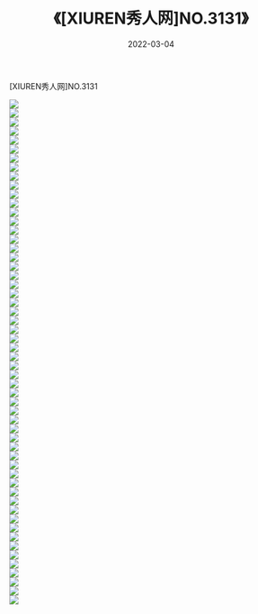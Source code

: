 ﻿---
layout: post
title:  《[XIUREN秀人网]NO.3131》
date:   2022-03-04
img: http://img.660000.xyz/Sharelink/秀人网/秀人网第04部分/[XIUREN秀人网]NO.3131/000.jpg
categories: [美女, 清纯, 唯美]
---

[XIUREN秀人网]NO.3131

 ![](http://img.660000.xyz/Sharelink/秀人网/秀人网第04部分/[XIUREN秀人网]NO.3131/001.jpg) <br>![](http://img.660000.xyz/Sharelink/秀人网/秀人网第04部分/[XIUREN秀人网]NO.3131/002.jpg) <br>![](http://img.660000.xyz/Sharelink/秀人网/秀人网第04部分/[XIUREN秀人网]NO.3131/003.jpg) <br>![](http://img.660000.xyz/Sharelink/秀人网/秀人网第04部分/[XIUREN秀人网]NO.3131/004.jpg) <br>![](http://img.660000.xyz/Sharelink/秀人网/秀人网第04部分/[XIUREN秀人网]NO.3131/005.jpg) <br>![](http://img.660000.xyz/Sharelink/秀人网/秀人网第04部分/[XIUREN秀人网]NO.3131/006.jpg) <br>![](http://img.660000.xyz/Sharelink/秀人网/秀人网第04部分/[XIUREN秀人网]NO.3131/007.jpg) <br>![](http://img.660000.xyz/Sharelink/秀人网/秀人网第04部分/[XIUREN秀人网]NO.3131/008.jpg) <br>![](http://img.660000.xyz/Sharelink/秀人网/秀人网第04部分/[XIUREN秀人网]NO.3131/009.jpg) <br>![](http://img.660000.xyz/Sharelink/秀人网/秀人网第04部分/[XIUREN秀人网]NO.3131/010.jpg) <br>![](http://img.660000.xyz/Sharelink/秀人网/秀人网第04部分/[XIUREN秀人网]NO.3131/011.jpg) <br>![](http://img.660000.xyz/Sharelink/秀人网/秀人网第04部分/[XIUREN秀人网]NO.3131/012.jpg) <br>![](http://img.660000.xyz/Sharelink/秀人网/秀人网第04部分/[XIUREN秀人网]NO.3131/013.jpg) <br>![](http://img.660000.xyz/Sharelink/秀人网/秀人网第04部分/[XIUREN秀人网]NO.3131/014.jpg) <br>![](http://img.660000.xyz/Sharelink/秀人网/秀人网第04部分/[XIUREN秀人网]NO.3131/015.jpg) <br>![](http://img.660000.xyz/Sharelink/秀人网/秀人网第04部分/[XIUREN秀人网]NO.3131/016.jpg) <br>![](http://img.660000.xyz/Sharelink/秀人网/秀人网第04部分/[XIUREN秀人网]NO.3131/017.jpg) <br>![](http://img.660000.xyz/Sharelink/秀人网/秀人网第04部分/[XIUREN秀人网]NO.3131/018.jpg) <br>![](http://img.660000.xyz/Sharelink/秀人网/秀人网第04部分/[XIUREN秀人网]NO.3131/019.jpg) <br>![](http://img.660000.xyz/Sharelink/秀人网/秀人网第04部分/[XIUREN秀人网]NO.3131/020.jpg) <br>![](http://img.660000.xyz/Sharelink/秀人网/秀人网第04部分/[XIUREN秀人网]NO.3131/021.jpg) <br>![](http://img.660000.xyz/Sharelink/秀人网/秀人网第04部分/[XIUREN秀人网]NO.3131/022.jpg) <br>![](http://img.660000.xyz/Sharelink/秀人网/秀人网第04部分/[XIUREN秀人网]NO.3131/023.jpg) <br>![](http://img.660000.xyz/Sharelink/秀人网/秀人网第04部分/[XIUREN秀人网]NO.3131/024.jpg) <br>![](http://img.660000.xyz/Sharelink/秀人网/秀人网第04部分/[XIUREN秀人网]NO.3131/025.jpg) <br>![](http://img.660000.xyz/Sharelink/秀人网/秀人网第04部分/[XIUREN秀人网]NO.3131/026.jpg) <br>![](http://img.660000.xyz/Sharelink/秀人网/秀人网第04部分/[XIUREN秀人网]NO.3131/027.jpg) <br>![](http://img.660000.xyz/Sharelink/秀人网/秀人网第04部分/[XIUREN秀人网]NO.3131/028.jpg) <br>![](http://img.660000.xyz/Sharelink/秀人网/秀人网第04部分/[XIUREN秀人网]NO.3131/029.jpg) <br>![](http://img.660000.xyz/Sharelink/秀人网/秀人网第04部分/[XIUREN秀人网]NO.3131/030.jpg) <br>![](http://img.660000.xyz/Sharelink/秀人网/秀人网第04部分/[XIUREN秀人网]NO.3131/031.jpg) <br>![](http://img.660000.xyz/Sharelink/秀人网/秀人网第04部分/[XIUREN秀人网]NO.3131/032.jpg) <br>![](http://img.660000.xyz/Sharelink/秀人网/秀人网第04部分/[XIUREN秀人网]NO.3131/033.jpg) <br>![](http://img.660000.xyz/Sharelink/秀人网/秀人网第04部分/[XIUREN秀人网]NO.3131/034.jpg) <br>![](http://img.660000.xyz/Sharelink/秀人网/秀人网第04部分/[XIUREN秀人网]NO.3131/035.jpg) <br>![](http://img.660000.xyz/Sharelink/秀人网/秀人网第04部分/[XIUREN秀人网]NO.3131/036.jpg) <br>![](http://img.660000.xyz/Sharelink/秀人网/秀人网第04部分/[XIUREN秀人网]NO.3131/037.jpg) <br>![](http://img.660000.xyz/Sharelink/秀人网/秀人网第04部分/[XIUREN秀人网]NO.3131/038.jpg) <br>![](http://img.660000.xyz/Sharelink/秀人网/秀人网第04部分/[XIUREN秀人网]NO.3131/039.jpg) <br>![](http://img.660000.xyz/Sharelink/秀人网/秀人网第04部分/[XIUREN秀人网]NO.3131/040.jpg) <br>![](http://img.660000.xyz/Sharelink/秀人网/秀人网第04部分/[XIUREN秀人网]NO.3131/041.jpg) <br>![](http://img.660000.xyz/Sharelink/秀人网/秀人网第04部分/[XIUREN秀人网]NO.3131/042.jpg) <br>![](http://img.660000.xyz/Sharelink/秀人网/秀人网第04部分/[XIUREN秀人网]NO.3131/043.jpg) <br>![](http://img.660000.xyz/Sharelink/秀人网/秀人网第04部分/[XIUREN秀人网]NO.3131/044.jpg) <br>![](http://img.660000.xyz/Sharelink/秀人网/秀人网第04部分/[XIUREN秀人网]NO.3131/045.jpg) <br>![](http://img.660000.xyz/Sharelink/秀人网/秀人网第04部分/[XIUREN秀人网]NO.3131/046.jpg) <br>![](http://img.660000.xyz/Sharelink/秀人网/秀人网第04部分/[XIUREN秀人网]NO.3131/047.jpg) <br>![](http://img.660000.xyz/Sharelink/秀人网/秀人网第04部分/[XIUREN秀人网]NO.3131/048.jpg) <br>![](http://img.660000.xyz/Sharelink/秀人网/秀人网第04部分/[XIUREN秀人网]NO.3131/049.jpg) <br>![](http://img.660000.xyz/Sharelink/秀人网/秀人网第04部分/[XIUREN秀人网]NO.3131/050.jpg) <br>![](http://img.660000.xyz/Sharelink/秀人网/秀人网第04部分/[XIUREN秀人网]NO.3131/051.jpg) <br>![](http://img.660000.xyz/Sharelink/秀人网/秀人网第04部分/[XIUREN秀人网]NO.3131/052.jpg) <br>![](http://img.660000.xyz/Sharelink/秀人网/秀人网第04部分/[XIUREN秀人网]NO.3131/053.jpg) <br>![](http://img.660000.xyz/Sharelink/秀人网/秀人网第04部分/[XIUREN秀人网]NO.3131/054.jpg) <br>![](http://img.660000.xyz/Sharelink/秀人网/秀人网第04部分/[XIUREN秀人网]NO.3131/055.jpg) <br>![](http://img.660000.xyz/Sharelink/秀人网/秀人网第04部分/[XIUREN秀人网]NO.3131/056.jpg) <br>